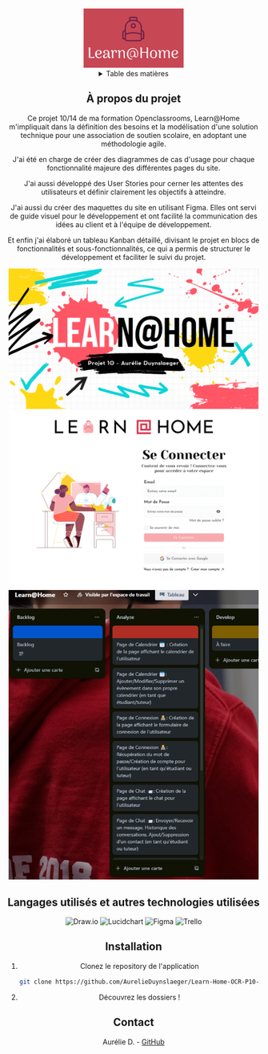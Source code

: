 <a name="readme-top"></a>
<!-- PROJECT LOGO -->
<br />
<div align="center">
  <a href="">
    <img src="learn_at_home_logo.png" alt="Logo" width="200">
  </a>

<!-- TABLE OF CONTENTS -->
<details>
  <summary>Table des matières</summary>
  <ol>
    <li><a href="#a-propos-du-projet">À propos du projet</a></li>
    <li><a href="#langagesutilises">langages Utilisés</a></li>
    <li><a href="#contact">Contact</a></li>
  </ol>
</details>


<!-- ABOUT THE PROJECT -->
## À propos du projet

Ce projet 10/14 de ma formation Openclassrooms, Learn@Home m'impliquait dans la définition des besoins et la modélisation d'une solution technique pour une association de soutien scolaire, en adoptant une méthodologie agile.

J'ai été en charge de créer des diagrammes de cas d'usage pour chaque fonctionnalité majeure des différentes pages du site. 

J'ai aussi développé des User Stories pour cerner les attentes des utilisateurs et définir clairement les objectifs à atteindre.

J'ai aussi du créer des maquettes du site en utilisant Figma. Elles ont servi de guide visuel pour le développement et ont facilité la communication des idées au client et à l'équipe de développement.

Et enfin j'ai élaboré un tableau Kanban détaillé, divisant le projet en blocs de fonctionnalités et sous-fonctionnalités, ce qui a permis de structurer le développement et faciliter le suivi du projet.


 <img src="OverviewPrez.png" alt="homepage" width="500">
 <img src="HomePage_design.png" alt="homepage" width="500">
 <img src="trello_kanban.png" alt="homepage" width="500">


## Langages utilisés et autres technologies utilisées
![Draw.io](https://img.shields.io/badge/Draw.io-006400?style=for-the-badge&logo=diagrams-dot-net&logoColor=white)
![Lucidchart](https://img.shields.io/badge/Lucidchart-F28D1A?style=for-the-badge&logo=lucidchart&logoColor=white)
![Figma](https://img.shields.io/badge/Figma-A259FF?style=for-the-badge&logo=figma&logoColor=white)
![Trello](https://img.shields.io/badge/Trello-0052CC?style=for-the-badge&logo=trello&logoColor=white)


## Installation

1. Clonez le repository de l'application
   ```sh
   git clone https://github.com/AurelieDuynslaeger/Learn-Home-OCR-P10-Agile.git
   ```

2. Découvrez les dossiers !
  
## Contact

Aurélie D. - [GitHub](https://github.com/AurelieDuynslaeger/)

<!-- MARKDOWN LINKS & IMAGES -->

